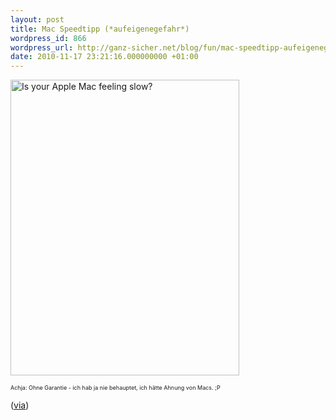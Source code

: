 ```yaml
---
layout: post
title: Mac Speedtipp (*aufeigenegefahr*)
wordpress_id: 866
wordpress_url: http://ganz-sicher.net/blog/fun/mac-speedtipp-aufeigenegefahr/
date: 2010-11-17 23:21:16.000000000 +01:00
---
```

<a href="/wp-content/uploads/isyourapplemacfeelingslow.jpg" target="_blank">
<img class="borderimg centered" src="/wp-content/uploads/isyourapplemacfeelingslow.jpg" alt="Is your Apple Mac feeling slow?" width="366" height="473" /></a>

<span style="font-size: xx-small;">Achja: Ohne Garantie - ich hab ja nie behauptet, ich hätte Ahnung von Macs. ;P</span>

(<a title="via buntspecht.us - thx!" href="http://buntspecht.us/2010/09/08/speed-up-your-mac/" target="_blank">via</a>)
